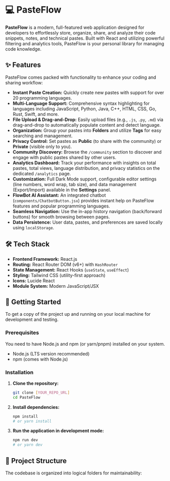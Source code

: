 # 💻 PasteFlow

**PasteFlow** is a modern, full-featured web application designed for developers to effortlessly store, organize, share, and analyze their code snippets, notes, and technical pastes. Built with React and utilizing powerful filtering and analytics tools, PasteFlow is your personal library for managing code knowledge.

## ✨ Features

PasteFlow comes packed with functionality to enhance your coding and sharing workflow:

* **Instant Paste Creation:** Quickly create new pastes with support for over 20 programming languages.
* **Multi-Language Support:** Comprehensive syntax highlighting for languages including JavaScript, Python, Java, C++, HTML, CSS, Go, Rust, Swift, and more.
* **File Upload & Drag-and-Drop:** Easily upload files (e.g., `.js`, `.py`, `.md`) via drag-and-drop to automatically populate content and detect language.
* **Organization:** Group your pastes into **Folders** and utilize **Tags** for easy searching and management.
* **Privacy Control:** Set pastes as **Public** (to share with the community) or **Private** (visible only to you).
* **Community Discovery:** Browse the `/community` section to discover and engage with public pastes shared by other users.
* **Analytics Dashboard:** Track your performance with insights on total pastes, total views, language distribution, and privacy statistics on the dedicated `/analytics` page.
* **Customization:** Full Dark Mode support, configurable editor settings (line numbers, word wrap, tab size), and data management (Export/Import) available in the **Settings** panel.
* **FlowBot AI Assistant:** An integrated chatbot (`components/ChatbotButton.jsx`) provides instant help on PasteFlow features and popular programming languages.
* **Seamless Navigation:** Use the in-app history navigation (back/forward buttons) for smooth browsing between pages.
* **Data Persistence:** User data, pastes, and preferences are saved locally using `localStorage`.

## 🛠️ Tech Stack

* **Frontend Framework:** React.js
* **Routing:** React Router DOM (v6+) with `HashRouter`
* **State Management:** React Hooks (`useState`, `useEffect`) 
* **Styling:** Tailwind CSS (utility-first approach)
* **Icons:** Lucide React
* **Module System:** Modern JavaScript/JSX

## 🚀 Getting Started

To get a copy of the project up and running on your local machine for development and testing.

### Prerequisites

You need to have Node.js and npm (or yarn/pnpm) installed on your system.

* Node.js (LTS version recommended)
* npm (comes with Node.js)

### Installation

1.  **Clone the repository:**

    ```bash
    git clone [YOUR_REPO_URL]
    cd PasteFlow
    ```

2.  **Install dependencies:**

    ```bash
    npm install
    # or yarn install
    ```

3.  **Run the application in development mode:**

    ```bash
    npm run dev
    # or yarn dev
    ```

    

## 📂 Project Structure

The codebase is organized into logical folders for maintainability: